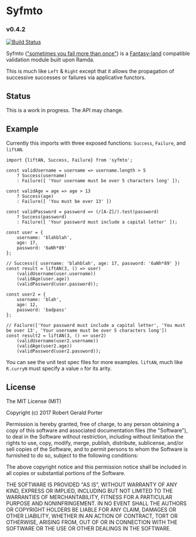 # Syfmto
### v0.4.2
[![Build Status](https://travis-ci.org/rgeraldporter/syfmto.svg?branch=master)](https://travis-ci.org/rgeraldporter/syfmto)

Syfmto (["sometimes you fail more than once"](http://robotlolita.me/2013/12/08/a-monad-in-practicality-first-class-failures.html#sometimes-you-fail-more-than-once)) is a [Fantasy-land](https://github.com/fantasyland/fantasy-land) compatible validation module built upon Ramda.

This is much like `Left` & `Right` except that it allows the propagation of successive successes or failures via applicative functors.

## Status

This is a work in progress. The API may change.

## Example

Currently this imports with three exposed functions: `Success`, `Failure`, and `liftAN`.

```
import {liftAN, Success, Failure} from 'syfmto';

const validUsername = username => username.length > 5
    ? Success(username)
    : Failure([ 'Your username must be over 5 characters long' ]);
    
const validAge = age => age > 13
    ? Success(age)
    : Failure([ 'You must be over 13' ])

const validPassword = password => (/[A-Z]/).test(password)
    ? Success(password)
    : Failure([ 'Your password must include a capital letter' ]);

const user = {
    username: 'blahblah',
    age: 17,
    password: '6aNh*89'
};

// Success({ username: 'blahblah', age: 17, password: '6aNh*89' })
const result = liftAN(3, () => user)
    (validUsername(user.username))
    (validAge(user.age))
    (validPassword(user.password));

const user2 = {
    username: 'blah',
    age: 12,
    password: 'badpass'
};

// Failure(['Your password must include a capital letter', 'You must be over 13', 'Your username must be over 5 characters long'])
const result2 = liftAN(3, () => user2)
    (validUsername(user2.username))
    (validAge(user2.age))
    (validPassword(user2.password));
```

You can see the unit test spec files for more examples. `liftAN`, much like `R.curryN` must specify a value `n` for its arity.

## License

The MIT License (MIT)

Copyright (c) 2017 Robert Gerald Porter

Permission is hereby granted, free of charge, to any person obtaining a copy
of this software and associated documentation files (the "Software"), to deal
in the Software without restriction, including without limitation the rights
to use, copy, modify, merge, publish, distribute, sublicense, and/or sell
copies of the Software, and to permit persons to whom the Software is
furnished to do so, subject to the following conditions:

The above copyright notice and this permission notice shall be included in
all copies or substantial portions of the Software.

THE SOFTWARE IS PROVIDED "AS IS", WITHOUT WARRANTY OF ANY KIND, EXPRESS OR
IMPLIED, INCLUDING BUT NOT LIMITED TO THE WARRANTIES OF MERCHANTABILITY,
FITNESS FOR A PARTICULAR PURPOSE AND NONINFRINGEMENT. IN NO EVENT SHALL THE
AUTHORS OR COPYRIGHT HOLDERS BE LIABLE FOR ANY CLAIM, DAMAGES OR OTHER
LIABILITY, WHETHER IN AN ACTION OF CONTRACT, TORT OR OTHERWISE, ARISING FROM,
OUT OF OR IN CONNECTION WITH THE SOFTWARE OR THE USE OR OTHER DEALINGS IN
THE SOFTWARE.
